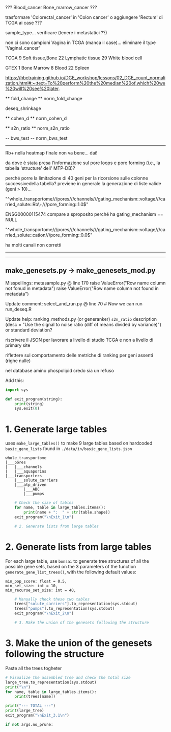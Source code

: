 
???
Blood_cancer
Bone_marrow_cancer
???

trasformare 'Colorectal_cancer' in 'Colon cancer' o aggiungere 'Rectum' di TCGA ai case  ???

sample_type... verificare (tenere i metastatici ??)


non ci sono campioni Vagina in TCGA (manca il case)... eliminare il type 'Vaginal_cancer'





TCGA
9                                            Soft tissue,Bone
22                                           Lymphatic tissue
29                                           White blood cell


GTEX
1                                                 Bone Marrow
8                                                       Blood
22                                                     Spleen




https://hbctraining.github.io/DGE_workshop/lessons/02_DGE_count_normalization.html#:~:text=To%20perform%20the%20median%20of,which%20we%20will%20see%20later.


** fold_change
** norm_fold_change

deseq_shrinkage

** cohen_d
** norm_cohen_d

** s2n_ratio
** norm_s2n_ratio

-- bws_test
-- norm_bws_test

---------------
Rb+ nella heatmap finale non va bene... dai!

da dove è stata presa l'informazione sul pore loops e pore forming (i.e., la tabella 'structure' dell' MTP-DB)?



perché porre la limitazione di 40 geni per la ricorsione sulle colonne successivedella tabella?
previene in generale la generazione di liste valide (geni > 10)...



 "^whole_transportome///pores///channels///gating_mechanism::voltage///carried_solute::Rb\\+///pore_forming::1.0$"

ENSG00000115474 compare a sproposito perché ha
gating_mechanism == NULL

"^whole_transportome///pores///channels///gating_mechanism::voltage///carried_solute::cation///pore_forming::0.0$"

ha molti canali non corretti

--------------

----------------------
make_genesets.py -> make_genesets_mod.py
----------------------

Misspellings:
metasample.py @ line 170
	raise ValueError("Row name column not fonud in metadata")
	raise ValueError("Row name column not found in metadata")

Update comment:
select_and_run.py @ line 70
	# Now we can run run_deseq.R

Update help:
ranking_methods.py (or generanker)
`s2n_ratio` description (desc = "Use the signal to noise ratio (diff of means divided by variance)") or standard deviation?

riscrivere il JSON per
lavorare a livello di studio TCGA e non a livello di primary site

riflettere sul comportamento delle metriche di ranking per geni assenti (righe nulle)



nel database 
amino phospolipid
credo sia un refuso



Add this:
```python
import sys

def exit_program(string):
    print(string)
    sys.exit(0)
```



# 1. Generate large tables
uses `make_large_tables()` to make 9 large tables based on hardcoded `basic_gene_lists` found in
`./data/in/basic_gene_lists.json`
```
whole_transportome
|___pores
|	|___channels
|	|___aquaporins
|___transporters
	|___solute_carriers
	|___atp_driven
		|___ABC
		|___pumps
```
```python
	# Check the size of tables
	for name, table in large_tables.items():
	    print(name + ":  " + str(table.shape))
	exit_program("\nExit_1\n")

	# 2. Generate lists from large tables
```
# 2. Generate lists from large tables
For each large table, use `bonsai` to generate tree structures of all the possible gene sets, based on the 3 parameters of the function `generate_gene_list_trees()`, with the following default values:
```
min_pop_score: float = 0.5,
min_set_size: int = 10,
min_recurse_set_size: int = 40,
```

```python
	# Manually check these two tables
	trees["solute_carriers"].to_representation(sys.stdout)
	trees["pumps"].to_representation(sys.stdout)
	exit_program("\nExit_2\n")

	# 3. Make the union of the genesets following the structure
```

# 3. Make the union of the genesets following the structure
Paste all the trees togheter
```python
# Visualize the assembled tree and check the total size
large_tree.to_representation(sys.stdout)
print("\n")
for name, table in large_tables.items():
    print(trees[name])

print("--- TOTAL ---")
print(large_tree)
exit_program("\nExit_3.1\n")

if not args.no_prune:
```
